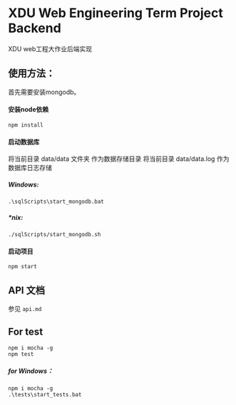 # XDU Web Engineering Term Project Backend

XDU web工程大作业后端实现

## 使用方法：

首先需要安装mongodb。

#### 安装node依赖

```shell
npm install
```

#### 启动数据库

将当前目录 data/data 文件夹 作为数据存储目录
将当前目录 data/data.log 作为数据库日志存储

##### Windows:

```shell
.\sqlScripts\start_mongodb.bat
```

##### *nix:

```shell
./sqlScripts/start_mongodb.sh
```

#### 启动项目

```shell
npm start
```

## API 文档

参见 `api.md`

## For test

```shell
npm i mocha -g
npm test
```

##### for Windows：

```shell
npm i mocha -g
.\tests\start_tests.bat
```

